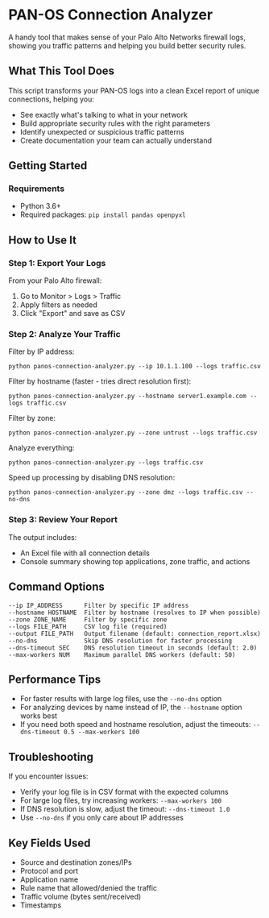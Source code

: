 # PAN-OS Connection Analyzer

A handy tool that makes sense of your Palo Alto Networks firewall logs, showing you traffic patterns and helping you build better security rules.

## What This Tool Does

This script transforms your PAN-OS logs into a clean Excel report of unique connections, helping you:

- See exactly what's talking to what in your network
- Build appropriate security rules with the right parameters
- Identify unexpected or suspicious traffic patterns
- Create documentation your team can actually understand

## Getting Started

### Requirements
- Python 3.6+
- Required packages: `pip install pandas openpyxl`

## How to Use It

### Step 1: Export Your Logs
From your Palo Alto firewall:
1. Go to Monitor > Logs > Traffic
2. Apply filters as needed
3. Click "Export" and save as CSV

### Step 2: Analyze Your Traffic

Filter by IP address:
```
python panos-connection-analyzer.py --ip 10.1.1.100 --logs traffic.csv
```

Filter by hostname (faster - tries direct resolution first):
```
python panos-connection-analyzer.py --hostname server1.example.com --logs traffic.csv
```

Filter by zone:
```
python panos-connection-analyzer.py --zone untrust --logs traffic.csv
```

Analyze everything:
```
python panos-connection-analyzer.py --logs traffic.csv
```

Speed up processing by disabling DNS resolution:
```
python panos-connection-analyzer.py --zone dmz --logs traffic.csv --no-dns
```

### Step 3: Review Your Report

The output includes:
- An Excel file with all connection details
- Console summary showing top applications, zone traffic, and actions

## Command Options

```
--ip IP_ADDRESS      Filter by specific IP address
--hostname HOSTNAME  Filter by hostname (resolves to IP when possible)
--zone ZONE_NAME     Filter by specific zone
--logs FILE_PATH     CSV log file (required)
--output FILE_PATH   Output filename (default: connection_report.xlsx)
--no-dns             Skip DNS resolution for faster processing
--dns-timeout SEC    DNS resolution timeout in seconds (default: 2.0)
--max-workers NUM    Maximum parallel DNS workers (default: 50)
```

## Performance Tips

- For faster results with large log files, use the `--no-dns` option
- For analyzing devices by name instead of IP, the `--hostname` option works best
- If you need both speed and hostname resolution, adjust the timeouts: 
  `--dns-timeout 0.5 --max-workers 100`

## Troubleshooting

If you encounter issues:
- Verify your log file is in CSV format with the expected columns
- For large log files, try increasing workers: `--max-workers 100`
- If DNS resolution is slow, adjust the timeout: `--dns-timeout 1.0`
- Use `--no-dns` if you only care about IP addresses

## Key Fields Used

- Source and destination zones/IPs
- Protocol and port
- Application name
- Rule name that allowed/denied the traffic
- Traffic volume (bytes sent/received)
- Timestamps
